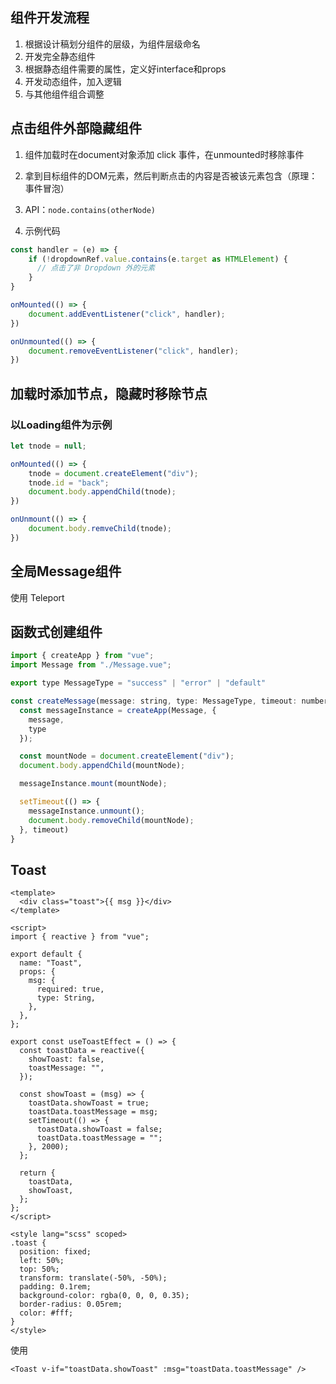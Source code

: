 ## 组件开发流程

1. 根据设计稿划分组件的层级，为组件层级命名
2. 开发完全静态组件
3. 根据静态组件需要的属性，定义好interface和props
4. 开发动态组件，加入逻辑
5. 与其他组件组合调整



## 点击组件外部隐藏组件

1. 组件加载时在document对象添加 click 事件，在unmounted时移除事件

2. 拿到目标组件的DOM元素，然后判断点击的内容是否被该元素包含（原理：事件冒泡）

3. API：`node.contains(otherNode)`

4. 示例代码

  ```js
  const handler = (e) => {
      if (!dropdownRef.value.contains(e.target as HTMLElement) {
      	// 点击了非 Dropdown 外的元素
      }
  }
  
  onMounted(() => {
      document.addEventListener("click", handler);
  })
  
  onUnmounted(() => {
      document.removeEventListener("click", handler);
  })
  ```



## 加载时添加节点，隐藏时移除节点

### 以Loading组件为示例

```js
let tnode = null;

onMounted(() => {
    tnode = document.createElement("div");
    tnode.id = "back";
    document.body.appendChild(tnode);
})

onUnmount(() => {
    document.body.remveChild(tnode);
})
```



## 全局Message组件

使用 Teleport



## 函数式创建组件

```js
import { createApp } from "vue";
import Message from "./Message.vue";

export type MessageType = "success" | "error" | "default"

const createMessage(message: string, type: MessageType, timeout: number = 2000) {
  const messageInstance = createApp(Message, {
    message,
    type
  });

  const mountNode = document.createElement("div");
  document.body.appendChild(mountNode);

  messageInstance.mount(mountNode);

  setTimeout(() => {
    messageInstance.unmount();
    document.body.removeChild(mountNode);
  }, timeout)
}
```



## Toast

```vue
<template>
  <div class="toast">{{ msg }}</div>
</template>

<script>
import { reactive } from "vue";

export default {
  name: "Toast",
  props: {
    msg: {
      required: true,
      type: String,
    },
  },
};

export const useToastEffect = () => {
  const toastData = reactive({
    showToast: false,
    toastMessage: "",
  });

  const showToast = (msg) => {
    toastData.showToast = true;
    toastData.toastMessage = msg;
    setTimeout(() => {
      toastData.showToast = false;
      toastData.toastMessage = "";
    }, 2000);
  };

  return {
    toastData,
    showToast,
  };
};
</script>

<style lang="scss" scoped>
.toast {
  position: fixed;
  left: 50%;
  top: 50%;
  transform: translate(-50%, -50%);
  padding: 0.1rem;
  background-color: rgba(0, 0, 0, 0.35);
  border-radius: 0.05rem;
  color: #fff;
}
</style>
```

使用
```vue
<Toast v-if="toastData.showToast" :msg="toastData.toastMessage" />
```